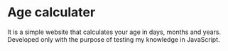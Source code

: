 # Age calculater
It is a simple website that calculates your age in days, months and years.
Developed only with the purpose of testing my knowledge in JavaScript.
